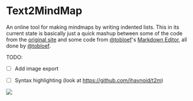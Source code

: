 # Text2MindMap
An online tool for making mindmaps by writing indented lists.
This in its current state is basically just a quick mashup between some of the code from the [original site](http://www.text2mindmap.com) and some code from [@tobloef](https://github.com/tobloef)'s [Markdown Editor](https://tobloef.com/markant/), all done by [@tobloef](https://github.com/tobloef).

TODO:
- [ ] Add image export
- [ ] Syntax highlighting (look at https://github.com/ihavnoid/t2m)


![](https://i.imgur.com/1dov0WF.png)
